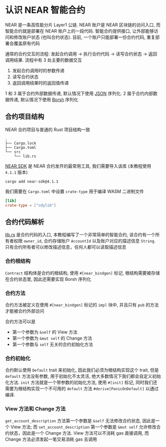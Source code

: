 # 认识 NEAR 智能合约
NEAR 是一条高性能分片 Layer1 公链. NEAR 账户是 NEAR 区块链的访问入口, 而智能合约就是部署在 NEAR 账户上的一段代码.
智能合约提供接口, 让外部能够访问和修改账户状态 (也叫合约状态). 目前, 一个账户只能部署一份合约代码, 重复部署会覆盖原有代码

通常的合约交互的流程: 发起合约调用 -> 执行合约代码 -> 读写合约状态 -> 返回调用结果.
流程中有 3 处主要的数据交互
1. 发起合约调用时的参数传递
2. 读写合约状态
3. 返回调用结果时的返回值传递

1 和 3 属于合约外部数据传递, 默认情况下使用 [JSON](https://github.com/serde-rs/json) 序列化.
2 属于合约内部数据传递, 默认情况下使用 [Borsh](https://github.com/near/borsh-rs) 序列化

## 合约项目结构
NEAR 合约项目与普通的 Rust 项目结构一致
```
.
├── Cargo.lock
├── Cargo.toml
└── src
    └── lib.rs
```

[NEAR SDK](https://github.com/near/near-sdk-rs) 是 NEAR 合约发开的最常用工具, 我们需要导入该库 (本教程使用 `4.1.1` 版本)
```shell
cargo add near-sdk@4.1.1
```

我们需要在 `Cargo.toml` 中设置 `crate-type` 用于编译 WASM 二进制文件
```toml
[lib]
crate-type = ["cdylib"]
```

## 合约代码解析
[lib.rs](./src/lib.rs) 是合约代码的入口, 本教程编写了一个非常简单的智能合约, 该合约有一个所有者权限 `owner_id`, 合约存储账户 `AccountId` 以及账户对应的描述信息 `String`.
只有合约所有者可以修改描述信息，任何人都可以读取描述信息

### 合约根结构
`Contract` 结构体是合约的根结构, 使用 `#[near_bindgen]` 标记, 根结构需要被存储在合约状态里, 因此还需要实现 Borsh 序列化

### 合约方法
合约方法被定义在使用 `#[near_bindgen]` 标记的 `impl` 块中, 并且只有 `pub` 的方法才能被合约外部访问

合约方法可以是
* 第一个参数为 `&self` 的 View 方法
* 第一个参数为 `&mut self` 的 Change 方法
* 第一个参数与 `self` 无关的合约初始化方法

### 合约初始化
合约默认使用 `Default` trait 来初始化, 因此我们必须为根结构实现这个 trait, 但是 `default` 方法没有参数, 用于初始化不太灵活, 绝大多数情况下我们都会自定义初始化方法.
`init` 方法就是一个带参数的初始化方法, 使用 `#[init]` 标记, 同时我们还需要为根结构实现一个不可用的 `default` 方法 `#derive[PanicOnDefault]` 以通过编译.

### View 方法和 Change 方法
`get_account_description` 方法第一个参数是 `&self` 无法修改合约状态, 因此是一个 View 方法;
而 `set_account_description` 第一个参数是 `&mut self` 允许修改合约状态，因此是一个 Change 方法.
View 方法可以不消耗 gas 直接调用, 而 Change 方法必须发起一笔交易消耗 gas 去调用

